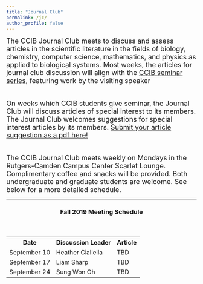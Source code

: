 ```yaml
---
title: "Journal Club"
permalink: /jc/
author_profile: false
---
```


<font size="4">The CCIB Journal Club meets to discuss and assess articles in the scientific literature in the fields of biology, chemistry, computer science, mathematics, and physics as applied to biological systems. Most weeks, the articles for journal club discussion will align with the <a href="https://ccib.camden.rutgers.edu/seminars/">CCIB seminar series</a>, featuring work by the visiting speaker<br /><br />

On weeks which CCIB students give seminar, the Journal Club will discuss articles of special interest to its members. The Journal Club welcomes suggestions for special interest articles by its members. <a href="https://www.dropbox.com/request/05bGxvuzKun0YtdVWykJ?oref=e">Submit your article suggestion as a pdf here!</a><br /><br />

The CCIB Journal Club meets weekly on Mondays in the Rutgers-Camden Campus Center Scarlet Lounge. Complimentary coffee and snacks will be provided. Both undergraduate and graduate students are welcome. See below for a more detailed schedule.</font>

<hr>

<header>
  <h3>Fall 2019 Meeting Schedule</h3>
 </header>

<table style="width:100%">
  <tr>
    <th>Date</th>
    <th>Discussion Leader</th> 
    <th>Article</th>
  </tr>
  <tr>
    <td>September 10</td>
    <td>Heather Ciallella</td> 
    <td>TBD</td>
  </tr>
  <tr>
    <td>September 17</td>
    <td>Liam Sharp</td> 
    <td>TBD</td>
  </tr>
  <tr>
    <td>September 24</td>
    <td>Sung Won Oh</td> 
    <td>TBD</td>
  </tr>
</table>
